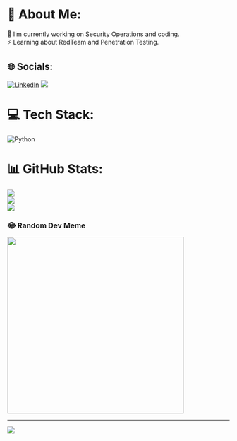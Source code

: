 # 💫 About Me:
🔭 I’m currently working on Security Operations and coding.<br>⚡ Learning about RedTeam and Penetration Testing.


## 🌐 Socials:
[![LinkedIn](https://img.shields.io/badge/LinkedIn-%230077B5.svg?logo=linkedin&logoColor=white)](https://linkedin.com/in/https://www.linkedin.com/in/michael-azoulay) 
![](https://tryhackme-badges.s3.amazonaws.com/Prim1Tive.png)
# 💻 Tech Stack:
![Python](https://img.shields.io/badge/python-3670A0?style=for-the-badge&logo=python&logoColor=ffdd54)
# 📊 GitHub Stats:
![](https://github-readme-stats.vercel.app/api?username=prim1tive&theme=react&hide_border=false&include_all_commits=true&count_private=false)<br/>
![](https://github-readme-streak-stats.herokuapp.com/?user=prim1tive&theme=react&hide_border=false)<br/>
![](https://github-readme-stats.vercel.app/api/top-langs/?username=prim1tive&theme=react&hide_border=false&include_all_commits=true&count_private=false&layout=compact)

### 😂 Random Dev Meme
<img src='https://randommeme-five.vercel.app/' style="height: 400px;"/>

---
[![](https://visitcount.itsvg.in/api?id=prim1tive&icon=0&color=0)](https://visitcount.itsvg.in)

<!-- Proudly created with GPRM ( https://gprm.itsvg.in ) -->
